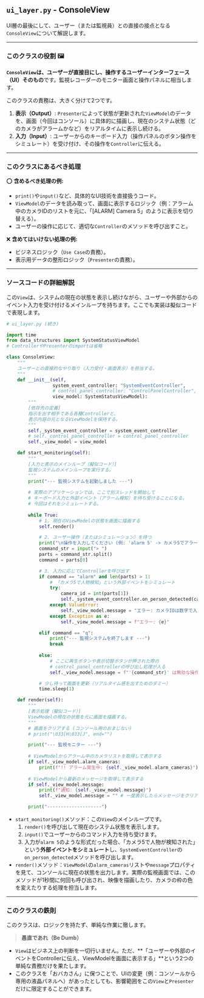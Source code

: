 ## `ui_layer.py` - ConsoleView

UI層の最後にして、ユーザー（または監視員）との直接の接点となる`ConsoleView`について解説します。

-----

### このクラスの役割 🖼️

**`ConsoleView`は、ユーザーが直接目にし、操作するユーザーインターフェース（UI）そのもの**です。監視レコーダーのモニター画面と操作パネルに相当します。

このクラスの責務は、大きく分けて2つです。

1.  **表示（Output）**: `Presenter`によって状態が更新された`ViewModel`のデータを、画面（今回はコンソール）に具体的に描画し、現在のシステム状態（どのカメラがアラームかなど）をリアルタイムに表示し続ける。
2.  **入力（Input）**: ユーザーからのキーボード入力（操作パネルのボタン操作をシミュレート）を受け付け、その操作を`Controller`に伝える。

-----

### このクラスにあるべき処理

⭕️ **含めるべき処理の例:**

  * `print()`や`input()`など、具体的なUI技術を直接扱うコード。
  * `ViewModel`のデータを読み取って、画面に表示するロジック（例：アラーム中のカメラIDのリストを元に、「[ALARM] Camera 5」のように表示を切り替える）。
  * ユーザーの操作に応じて、適切な`Controller`のメソッドを呼び出すこと。

❌ **含めてはいけない処理の例:**

  * ビジネスロジック（`Use Case`の責務）。
  * 表示用データの整形ロジック（`Presenter`の責務）。

-----

### ソースコードの詳細解説

この`View`は、システムの現在の状態を表示し続けながら、ユーザーや外部からのイベント入力を受け付けるメインループを持ちます。ここでも実装は擬似コードで表現します。

```python
# ui_layer.py (続き)

import time
from data_structures import SystemStatusViewModel
# ControllerやPresenterのimportは省略

class ConsoleView:
    """
    ユーザーとの直接的なやり取り（入力受付・画面表示）を担当する。
    """
    def __init__(self,
                 system_event_controller: "SystemEventController",
                 # control_panel_controller: "ControlPanelController", # ボタン操作用のController
                 view_model: SystemStatusViewModel):
        """
        [依存先の定義]
        指示を出す相手である各種Controllerと、
        表示内容の元となるViewModelを保持する。
        """
        self._system_event_controller = system_event_controller
        # self._control_panel_controller = control_panel_controller
        self._view_model = view_model

    def start_monitoring(self):
        """
        [入力と表示のメインループ（擬似コード）]
        監視システムのメインループを実行する。
        """
        print("--- 監視システムを起動しました ---")
        
        # 実際のアプリケーションでは、ここで別スレッドを開始して
        # キーボード入力と外部イベント（アラーム検知）を待ち受けることになる。
        # 今回はそれをシミュレートする。
        
        while True:
            # 1. 現在のViewModelの状態を画面に描画する
            self.render()

            # 2. ユーザー操作（またはシミュレーション）を待つ
            print("\n操作を入力してください (例: 'alarm 5' -> カメラ5でアラーム発生, 'q' -> 終了)")
            command_str = input("> ")
            parts = command_str.split()
            command = parts[0]

            # 3. 入力に応じてControllerを呼び出す
            if command == "alarm" and len(parts) > 1:
                # 「カメラ5で人物検知」という外部イベントをシミュレート
                try:
                    camera_id = int(parts[1])
                    self._system_event_controller.on_person_detected(camera_id)
                except ValueError:
                    self._view_model.message = "エラー: カメラIDは数字で入力してください。"
                except Exception as e:
                    self._view_model.message = f"エラー: {e}"

            elif command == "q":
                print("--- 監視システムを終了します ---")
                break
            
            else:
                # ここに再生ボタンや表示切替ボタンが押された際の
                # control_panel_controllerの呼び出し処理が入る
                self._view_model.message = f"'{command_str}' は無効な操作です。"

            # 少し待って画面を更新（リアルタイム感を出すためのダミー）
            time.sleep(1)

    def render(self):
        """
        [表示処理（擬似コード）]
        ViewModelの現在の状態を元に画面を描画する。
        """
        # 画面をクリアする (コンソール用のおまじない)
        # print("\033[H\033[J", end="")

        print("--- 監視モニター ---")
        
        # ViewModelからアラーム中のカメラリストを取得して表示する
        if self._view_model.alarm_cameras:
            print(f"!! アラーム発生中: {self._view_model.alarm_cameras}")
        
        # ViewModelから最新のメッセージを取得して表示する
        if self._view_model.message:
            print(f"通知: {self._view_model.message}")
            self._view_model.message = "" # 一度表示したらメッセージをクリア

        print("--------------------")
```

  * `start_monitoring()`メソッド：この`View`のメインループです。
    1.  `render()`を呼び出して現在のシステム状態を表示します。
    2.  `input()`でユーザーからのコマンド入力を待ち受けます。
    3.  入力が`alarm 5`のような形式だった場合、「カメラ5で人物が検知された」という**外部イベントをシミュレート**し、`SystemEventController`の`on_person_detected`メソッドを呼び出します。
  * `render()`メソッド：`ViewModel`の`alarm_cameras`リストや`message`プロパティを見て、コンソールに現在の状態を出力します。実際の監視画面では、このメソッドが1秒間に何回も呼び出され、映像を描画したり、カメラの枠の色を変えたりする処理を担当します。

-----

### このクラスの鉄則

このクラスは、ロジックを持たず、単純な作業に徹します。

> **愚直であれ（Be Dumb）**

  * `View`はビジネス上の判断を一切行いません。ただ、\*\*「ユーザーや外部のイベントをControllerに伝え、ViewModelを画面に表示する」\*\*という2つの単純な責務だけを果たします。
  * このクラスを「おバカさん」に保つことで、UIの変更（例：コンソールから専用の液晶パネルへ）があったとしても、影響範囲をこの`View`と`Presenter`だけに限定することができます。
